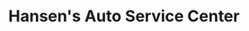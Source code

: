 ---
title: "Hansen's Auto Service Center"
url: /madison/hansens-auto-service-center/
shop: Autowerkstatt
---